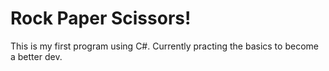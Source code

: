 # Rock Paper Scissors!

This is my first program using C#.
Currently practing the basics to become a better dev.
